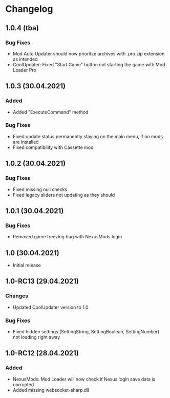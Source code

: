 # Changelog

## 1.0.4 (tba)

### Bug Fixes

- Mod Auto Updater should now prioritze archives with .pro.zip extension as intended
- CoolUpdater: Fixed "Start Game" button not starting the game with Mod Loader Pro

## 1.0.3 (30.04.2021)

### Added

- Added "ExecuteCommand" method

### Bug Fixes

- Fixed update status permanently  staying on the main menu, if no mods are installed
- Fixed compatibility with Cassette mod

## 1.0.2 (30.04.2021)

### Bug Fixes

- Fixed missing null checks
- Fixed legacy sliders not updating as they should

## 1.0.1 (30.04.2021)

### Bug Fixes

- Removed game freezing bug with NexusMods login

## 1.0 (30.04.2021)

- Initial release

## 1.0-RC13 (29.04.2021)

### Changes

- Updated CoolUpdater version to 1.0

### Bug Fixes

- Fixed hidden settings (SettingString, SettingBoolean, SettingNumber) not loading right away

## 1.0-RC12 (28.04.2021)

### Added

- NexusMods: Mod Loader will now check if Nexus login save data is corrupted
- Added missing websocket-sharp.dll

